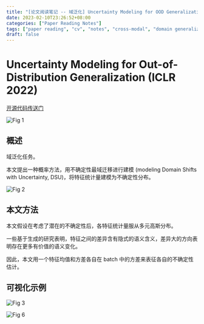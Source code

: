 ```yaml
---
title: "[论文阅读笔记 -- 域泛化] Uncertainty Modeling for OOD Generalization (ICLR 2022)"
date: 2023-02-10T23:26:52+08:00
categories: ["Paper Reading Notes"]
tags: ["paper reading", "cv", "notes", "cross-modal", "domain generalization", "uncertainty"]
draft: false
---
```


# Uncertainty Modeling for Out-of-Distribution Generalization (ICLR 2022)

[开源代码传送门](https://github.com/lixiaotong97/DSU)

![Fig 1](/images/2023/PRN319/1.png)

## 概述

域泛化任务。  

本文提出一种概率方法，用不确定性最域迁移进行建模 (modeling Domain Shifts with Uncertainty, DSU)，将特征统计量建模为不确定性分布。  

![Fig 2](/images/2023/PRN319/2.png)

## 本文方法

本文假设在考虑了潜在的不确定性后，各特征统计量服从多元高斯分布。  

一些基于生成的研究表明，特征之间的差异含有隐式的语义含义，差异大的方向表明存在更多有价值的语义变化。  

因此，本文用一个特征均值和方差各自在 batch 中的方差来表征各自的不确定性估计。  

## 可视化示例

![Fig 3](/images/2023/PRN319/3.png)

![Fig 6](/images/2023/PRN319/6.png)
